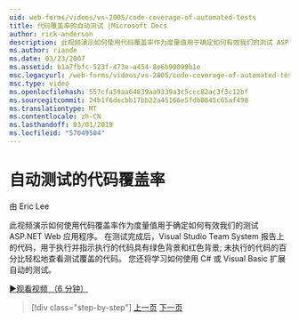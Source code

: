 ```yaml
---
uid: web-forms/videos/vs-2005/code-coverage-of-automated-tests
title: 代码覆盖率的自动测试 |Microsoft Docs
author: rick-anderson
description: 此视频演示如何使用代码覆盖率作为度量值用于确定如何有效我们的测试 ASP.NET Web 应用程序。 在测试完成后具有 com...
ms.author: riande
ms.date: 03/23/2007
ms.assetid: b1a7fbfc-523f-473e-a454-8e6b90099b1e
msc.legacyurl: /web-forms/videos/vs-2005/code-coverage-of-automated-tests
msc.type: video
ms.openlocfilehash: 557cfa59aa64839aa9339a3c5ccc82ac3f3c12bf
ms.sourcegitcommit: 24b1f6decbb17bb22a45166e5fdb0845c65af498
ms.translationtype: MT
ms.contentlocale: zh-CN
ms.lasthandoff: 03/01/2019
ms.locfileid: "57049504"
---
```

<a name="code-coverage-of-automated-tests"></a>自动测试的代码覆盖率
====================
由 Eric Lee

此视频演示如何使用代码覆盖率作为度量值用于确定如何有效我们的测试 ASP.NET Web 应用程序。 在测试完成后，Visual Studio Team System 报告上的代码，用于执行并指示执行的代码具有绿色背景和红色背景; 未执行的代码的百分比轻松地查看测试覆盖的代码。 您还将学习如何使用 C# 或 Visual Basic 扩展自动的测试。

[&#9654;观看视频 （6 分钟）](https://channel9.msdn.com/Blogs/ASP-NET-Site-Videos/code-coverage-of-automated-tests)

> [!div class="step-by-step"]
> [上一页](measuring-the-business-value-of-ajax.md)
> [下一页](custom-extraction-rules-and-coded-web-tests.md)
